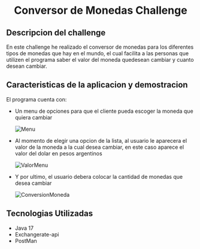 <h1 align="center">Conversor de Monedas Challenge</h1>

## Descripcion del challenge

<p>En este challenge he realizado el conversor de monedas para los diferentes tipos de monedas que hay en el mundo, el cual facilita a las personas que utilizen el programa saber el valor del moneda quedesean cambiar y cuanto desean cambiar.</p>

## Caracteristicas de la aplicacion y demostracion
<p>El programa cuenta con: </p>
<ul>
  <li>Un menu de opciones para que el cliente pueda escoger la moneda que quiera cambiar</li>
  
  ![Menu](https://github.com/SourcenXY/ConversorChallenge/assets/107708809/bd367a84-309a-4167-afe3-36cd71007947)
  <li>Al momento de elegir una opcion de la lista, al usuario le aparecera el valor de la moneda a la cual desea cambiar, en este caso aparece el valor del dolar en pesos argentinos</li>
  
  ![ValorMenu](https://github.com/SourcenXY/ConversorChallenge/assets/107708809/83a3dba8-051e-4704-8326-1cad47a9752f)
  <li>Y por ultimo, el usuario debera colocar la cantidad de monedas que desea cambiar</li>
  
  ![ConversionMoneda](https://github.com/SourcenXY/ConversorChallenge/assets/107708809/b434f9af-cac9-4758-9559-c938d655d69c)
</ul>

## Tecnologias Utilizadas
<ul>
  <li>Java 17</li>
  <li>Exchangerate-api</li>
  <li>PostMan</li>
</ul>

